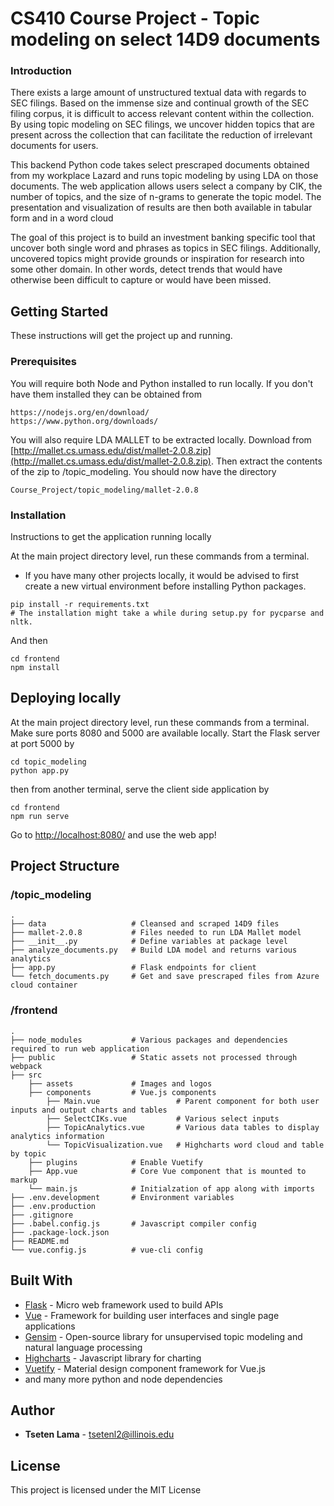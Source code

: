 # CS410 Course Project - Topic modeling on select 14D9 documents
### Introduction

There exists a large amount of unstructured textual data with regards to SEC filings. Based on the immense size and continual growth of the SEC filing corpus, it is difficult to access relevant content within the collection. By using topic modeling on SEC filings, we uncover hidden topics that are present across the collection that can facilitate the reduction of irrelevant documents for users. 

This backend Python code takes select prescraped documents obtained from my workplace Lazard and runs topic modeling by using LDA on those documents. The web application allows users select a company by CIK, the number of topics, and the size of n-grams to generate the topic model. The presentation and visualization of results are then both available in tabular form and in a word cloud

The goal of this project is to build an investment banking specific tool that uncover both single word and phrases as topics in SEC filings. Additionally, uncovered topics might provide grounds or inspiration for research into some other domain. In other words, detect trends that would have otherwise been difficult to capture or would have been missed.
## Getting Started

These instructions will get the project up and running.

### Prerequisites

You will require both Node and Python installed to run locally.
If you don't have them installed they can be obtained from 
```
https://nodejs.org/en/download/
https://www.python.org/downloads/
```
You will also require LDA MALLET to be extracted locally. Download from [http://mallet.cs.umass.edu/dist/mallet-2.0.8.zip](http://mallet.cs.umass.edu/dist/mallet-2.0.8.zip). Then extract the contents of the zip to /topic_modeling. You should now have the directory
```
Course_Project/topic_modeling/mallet-2.0.8
```
### Installation

Instructions to get the application running locally

At the main project directory level, run these commands from a terminal.
* If you have many other projects locally, it would be advised to first create a new virtual environment before installing Python packages.
```
pip install -r requirements.txt 
# The installation might take a while during setup.py for pycparse and nltk.
```

And then

```
cd frontend
npm install
```

## Deploying locally
At the main project directory level, run these commands from a terminal. Make sure ports 8080 and 5000 are available locally.
Start the Flask server at port 5000 by
```
cd topic_modeling
python app.py
```
then from another terminal, serve the client side application by
```
cd frontend
npm run serve
```
Go to [http://localhost:8080/](http://localhost:8080/) and use the web app!
## Project Structure
### /topic_modeling
    .
    ├── data                   # Cleansed and scraped 14D9 files
    ├── mallet-2.0.8           # Files needed to run LDA Mallet model
    ├── __init__.py            # Define variables at package level
    ├── analyze_documents.py   # Build LDA model and returns various analytics
    ├── app.py                 # Flask endpoints for client
    └── fetch_documents.py     # Get and save prescraped files from Azure cloud container
### /frontend
    .
    ├── node_modules           # Various packages and dependencies required to run web application
    ├── public                 # Static assets not processed through webpack
    ├── src                        
        ├── assets             # Images and logos
        ├── components         # Vue.js components 
            ├── Main.vue                 # Parent component for both user inputs and output charts and tables
            ├── SelectCIKs.vue           # Various select inputs
            ├── TopicAnalytics.vue       # Various data tables to display analytics information
            └── TopicVisualization.vue   # Highcharts word cloud and table by topic
        ├── plugins            # Enable Vuetify
        ├── App.vue            # Core Vue component that is mounted to markup
        └── main.js            # Initialzation of app along with imports
    ├── .env.development       # Environment variables
    ├── .env.production        
    ├── .gitignore
    ├── .babel.config.js       # Javascript compiler config
    ├── .package-lock.json
    ├── README.md
    └── vue.config.js          # vue-cli config
## Built With

* [Flask](http://flask.palletsprojects.com/en/1.1.x/) - Micro web framework used to build APIs
* [Vue](https://vuejs.org/) - Framework for building user interfaces and single page applications
* [Gensim](https://radimrehurek.com/gensim/) - Open-source library for unsupervised topic modeling and natural language processing
* [Highcharts](https://www.highcharts.com/) - Javascript library for charting
* [Vuetify](https://vuetifyjs.com/en/) - Material design component framework for Vue.js
* and many more python and node dependencies

## Author

* **Tseten Lama** - tsetenl2@illinois.edu

## License

This project is licensed under the MIT License

